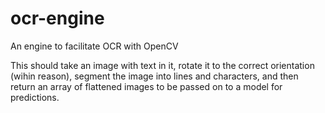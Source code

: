 # ocr-engine
An engine to facilitate OCR with OpenCV

This should take an image with text in it, rotate it to the correct orientation (wihin reason), segment the image into lines and characters, and then return an array of flattened images to be passed on to a model for predictions.
